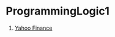 # ProgrammingLogic1
1. [Yahoo Finance](https://github.com/suwat9/ProgrammingLogic1/blob/main/yahooFiance.py)
